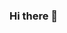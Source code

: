 ### Hi there 👋

<!--
**nihali01/nihali01** is a ✨ _special_ ✨ repository because its `README.md` (this file) appears on your GitHub profile.

Here are some ideas to get you started:

<h1 align="center">Hi 👋, I'm Nihali Sahu</h1>
<h3 align="center">A passionate frontend developer from India</h3>

<p align="left"> <img src="https://komarev.com/ghpvc/?username=nihali01&label=Profile%20views&color=0e75b6&style=flat" alt="nihali01" /> </p>

<p align="left"> <a href="https://github.com/ryo-ma/github-profile-trophy"><img src="https://github-profile-trophy.vercel.app/?username=nihali01" alt="nihali01" /></a> </p>

- 🔭 I’m currently working on **a complete MERN stack project named MEMORIES**

- 🌱 I’m currently learning **Full stack development**

- 👨‍💻 All of my projects are available at [https://github.com/nihali01](https://github.com/nihali01)

- 💬 Ask me about **React**

- 📫 How to reach me **nihalisahu12345@gmail.com**

- ⚡ Fun fact **I love to spent more time on web development**

<h3 align="left">Connect with me:</h3>
<p align="left">
<a href="https://linkedin.com/in/www.linkedin.com/in/nihali-sahu-2b5671190" target="blank"><img align="center" src="https://cdn.jsdelivr.net/npm/simple-icons@3.0.1/icons/linkedin.svg" alt="www.linkedin.com/in/nihali-sahu-2b5671190" height="30" width="40" /></a>
<a href="https://medium.com/@nihalisahu12345" target="blank"><img align="center" src="https://cdn.jsdelivr.net/npm/simple-icons@3.0.1/icons/medium.svg" alt="@nihalisahu12345" height="30" width="40" /></a>
<a href="https://www.leetcode.com/https://leetcode.com/nihalisahu12345/" target="blank"><img align="center" src="https://cdn.jsdelivr.net/npm/simple-icons@3.0.1/icons/leetcode.svg" alt="https://leetcode.com/nihalisahu12345/" height="30" width="40" /></a>
<a href="https://auth.geeksforgeeks.org/user/https://auth.geeksforgeeks.org/user/nihalisahu12345/profile" target="blank"><img align="center" src="https://cdn.jsdelivr.net/npm/simple-icons@3.0.1/icons/geeksforgeeks.svg" alt="https://auth.geeksforgeeks.org/user/nihalisahu12345/profile" height="30" width="40" /></a>
</p>

<h3 align="left">Languages and Tools:</h3>
<p align="left"> <a href="https://www.cprogramming.com/" target="_blank"> <img src="https://raw.githubusercontent.com/devicons/devicon/master/icons/c/c-original.svg" alt="c" width="40" height="40"/> </a> <a href="https://www.w3schools.com/cpp/" target="_blank"> <img src="https://raw.githubusercontent.com/devicons/devicon/master/icons/cplusplus/cplusplus-original.svg" alt="cplusplus" width="40" height="40"/> </a> <a href="https://www.w3schools.com/css/" target="_blank"> <img src="https://raw.githubusercontent.com/devicons/devicon/master/icons/css3/css3-original-wordmark.svg" alt="css3" width="40" height="40"/> </a> <a href="https://expressjs.com" target="_blank"> <img src="https://raw.githubusercontent.com/devicons/devicon/master/icons/express/express-original-wordmark.svg" alt="express" width="40" height="40"/> </a> <a href="https://git-scm.com/" target="_blank"> <img src="https://www.vectorlogo.zone/logos/git-scm/git-scm-icon.svg" alt="git" width="40" height="40"/> </a> <a href="https://www.w3.org/html/" target="_blank"> <img src="https://raw.githubusercontent.com/devicons/devicon/master/icons/html5/html5-original-wordmark.svg" alt="html5" width="40" height="40"/> </a> <a href="https://developer.mozilla.org/en-US/docs/Web/JavaScript" target="_blank"> <img src="https://raw.githubusercontent.com/devicons/devicon/master/icons/javascript/javascript-original.svg" alt="javascript" width="40" height="40"/> </a> <a href="https://www.mongodb.com/" target="_blank"> <img src="https://raw.githubusercontent.com/devicons/devicon/master/icons/mongodb/mongodb-original-wordmark.svg" alt="mongodb" width="40" height="40"/> </a> <a href="https://www.mysql.com/" target="_blank"> <img src="https://raw.githubusercontent.com/devicons/devicon/master/icons/mysql/mysql-original-wordmark.svg" alt="mysql" width="40" height="40"/> </a> <a href="https://nodejs.org" target="_blank"> <img src="https://raw.githubusercontent.com/devicons/devicon/master/icons/nodejs/nodejs-original-wordmark.svg" alt="nodejs" width="40" height="40"/> </a> <a href="https://reactjs.org/" target="_blank"> <img src="https://raw.githubusercontent.com/devicons/devicon/master/icons/react/react-original-wordmark.svg" alt="react" width="40" height="40"/> </a> <a href="https://redux.js.org" target="_blank"> <img src="https://raw.githubusercontent.com/devicons/devicon/master/icons/redux/redux-original.svg" alt="redux" width="40" height="40"/> </a> </p>

<p><img align="left" src="https://github-readme-stats.vercel.app/api/top-langs?username=nihali01&show_icons=true&locale=en&layout=compact" alt="nihali01" /></p>

<p>&nbsp;<img align="center" src="https://github-readme-stats.vercel.app/api?username=nihali01&show_icons=true&locale=en" alt="nihali01" /></p>

<p><img align="center" src="https://github-readme-streak-stats.herokuapp.com/?user=nihali01&" alt="nihali01" /></p>

